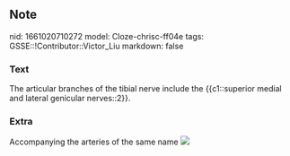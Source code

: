 ## Note
nid: 1661020710272
model: Cloze-chrisc-ff04e
tags: GSSE::!Contributor::Victor_Liu
markdown: false

### Text
The articular branches of the tibial nerve include the {{c1::superior medial and lateral genicular nerves::2}}.

### Extra
Accompanying the arteries of the same name <img src= 
"paste-78e61504ba76c4ba450398fa825367acd8d01a09.jpg">

